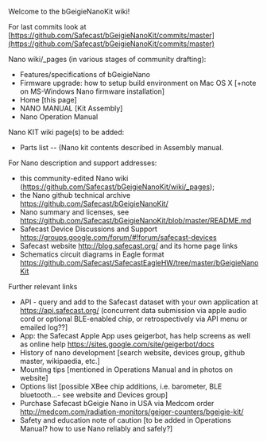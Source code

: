 Welcome to the bGeigieNanoKit wiki!

For last commits look at [https://github.com/Safecast/bGeigieNanoKit/commits/master](https://github.com/Safecast/bGeigieNanoKit/commits/master)

Nano wiki/_pages (in various stages of community drafting):
* Features/specifications of bGeigieNano
* Firmware upgrade: how to setup build environment on Mac OS X [+note on MS-Windows Nano firmware installation]
* Home [this page]
* NANO MANUAL [Kit Assembly] 
* Nano Operation Manual 

Nano KIT wiki page(s) to be added:
* Parts list -- (Nano kit contents described in Assembly manual. 

For Nano description and support addresses: 
* this community-edited Nano wiki (https://github.com/Safecast/bGeigieNanoKit/wiki/_pages);
* the Nano github technical archive https://github.com/Safecast/bGeigieNanoKit/
* Nano summary and licenses, see https://github.com/Safecast/bGeigieNanoKit/blob/master/README.md
* Safecast Device Discussions and Support https://groups.google.com/forum/#!forum/safecast-devices 
* Safecast website http://blog.safecast.org/  and its home page links
* Schematics circuit diagrams in Eagle format https://github.com/Safecast/SafecastEagleHW/tree/master/bGeigieNanoKit

Further relevant links 
* API - query and add to the Safecast dataset with your own application at  https://api.safecast.org/  (concurrent data submission via apple audio cord or optional BLE-enabled chip, or retrospectively via API menu or emailed log??]
* App: the Safecast Apple App uses geigerbot, has help screens as well as online help https://sites.google.com/site/geigerbot/docs 
* History of nano development [search website, devices group, github master, wikipaedia, etc.]
* Mounting tips [mentioned in Operations Manual and in photos on website]
* Options list [possible XBee chip additions, i.e. barometer, BLE bluetooth...- see website and Devices group]
* Purchase Safecast bGeigie Nano in USA via Medcom order http://medcom.com/radiation-monitors/geiger-counters/bgeigie-kit/
* Safety and education note of caution [to be added in Operations Manual? how to use Nano reliably and safely?]